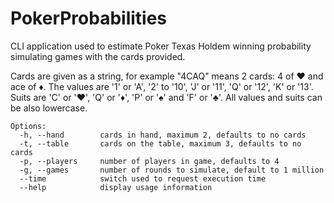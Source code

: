 # PokerProbabilities
CLI application used to estimate Poker Texas Holdem winning probability simulating games with the cards provided.


Cards are given as a string, for example "4CAQ" means 2 cards: 4 of ♥ and ace of ♦.
The values are '1' or 'A', '2' to '10', 'J' or '11', 'Q' or '12', 'K' or '13'.
Suits are 'C' or '♥', 'Q' or '♦', 'P' or '♠' and 'F' or '♣'.
All values and suits can be also lowercase.


```
Options:
  -h, --hand        cards in hand, maximum 2, defaults to no cards
  -t, --table       cards on the table, maximum 3, defaults to no cards
  -p, --players     number of players in game, defaults to 4
  -g, --games       number of rounds to simulate, default to 1 million
  --time            switch used to request execution time
  --help            display usage information
```

